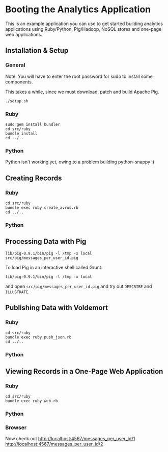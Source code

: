 Booting the Analytics Application
=================================

This is an example application you can use to get started building analytics applications using Ruby/Python, Pig/Hadoop, NoSQL stores and one-page web applications.

Installation & Setup
--------------------

### General

Note: You will have to enter the root password for sudo to install some components.

This takes a while, since we must download, patch and build Apache Pig.

    ./setup.sh

### Ruby

    sudo gem install bundler
    cd src/ruby
    bundle install
    cd ../..

### Python

Python isn't working yet, owing to a problem building python-snappy :(

Creating Records
----------------

### Ruby

    cd src/ruby
    bundle exec ruby create_avros.rb
    cd ../..

### Python

Processing Data with Pig
------------------------

    lib/pig-0.9.1/bin/pig -l /tmp -x local src/pig/messages_per_user_id.pig

To load Pig in an interactive shell called Grunt:

    lib/pig-0.9.1/bin/pig -l /tmp -x local

and open `src/pig/messages_per_user_id.pig` and try out `DESCRIBE` and `ILLUSTRATE`.

Publishing Data with Voldemort
------------------------------

### Ruby

    cd src/ruby
    bundle exec ruby push_json.rb
    cd ../..

### Python

Viewing Records in a One-Page Web Application
---------------------------------------------

### Ruby

    cd src/ruby
    bundle exec ruby web.rb

### Python
    
### Browser

Now check out [http://localhost:4567/messages_per_user_id/1](http://localhost:4567/messages_per_user_id/1) [http://localhost:4567/messages_per_user_id/2](http://localhost:4567/messages_per_user_id/2)

